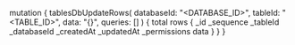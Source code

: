 mutation {
    tablesDbUpdateRows(
        databaseId: "<DATABASE_ID>",
        tableId: "<TABLE_ID>",
        data: "{}",
        queries: []
    ) {
        total
        rows {
            _id
            _sequence
            _tableId
            _databaseId
            _createdAt
            _updatedAt
            _permissions
            data
        }
    }
}

